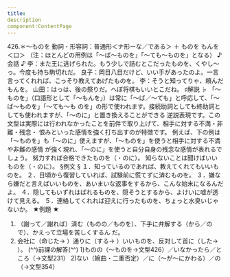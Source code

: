 ```yaml
---
title:
description
component:ContentPage
---
```



426.＊～ものを
動詞・形容詞：普通形＜ナ形ーな／である＞ ＋ ものを
もんを＜口＞
（注：ほとんどの用例は「～ば～ものを」「～ても～ものを」となる）
♪会話 ♪
李：また王に逃げられた。もう少しで詰むとこだったものを、くやし～っ。今度も持ち駒切れだ。 良子：岡目八目だけど、いい手があったのよ。一言言ってくれれば、こっそり教えてあげたものを。
李：そうと知ってりゃ、頼んだもんを。
山田：はっは、後の祭りだ。へぼ将棋もいいとこだね。
♯解説 ♭
「～ものを」（口語形として「～もんを」）は常に「～ば／～ても」と呼応して、「～ば～ものを」「～ても～も
のを」の形で使われます。接続助詞としても終助詞としても使われますが、「～のに」と置き換えることができる 逆説表現です。この文型は実際には行われなかったことを前件で取り上げて、相手に対する不満・非難・残念・ 恨みといった感情を強く打ち出すのが特徴です。
例えば、下の例は「～ものを」も「～のに」使えますが、「～ものを」を使うと相手に対する不満や非難の感情 が強く現れ、「～のに」を使うと自分自身の残念な感情が表れるでしょう。
努力すれば合格できたものを（・のに）。
知らないことは聞けばいいものを（・のに）。
§例文 §
１．知っているのであれば、教えてくれてもいいものを。
２．日頃から復習していれば、試験前に慌てずに済むものを。
３．嫌なら嫌だと言えばいいものを、あいまいな返事をするから、こんな始末になるんだよ。
４．隠してもいずれはばれるものを、隠そうとするから、よけいに嘘が透けて見える。
５．連絡してくれれば迎えに行ったものを、ちょっと水臭いじゃないか。
★例題 ★
1) （謝って／謝れば）済む（ものの／ものを）、下手に弁解する（から／ので）、かえって立場を苦しくするん
だ。        
2) 会社に（命じた→ ）通りに（する→ ）いいものを、反対して首に（した→ ）。
(^^)前課の解答(^^)
1)ものの（～ものを→文型426）／いなかったら／ところ（→文型231）
2)ない（婉曲・二重否定）／に（～が～にかわる）／の（→文型354）
